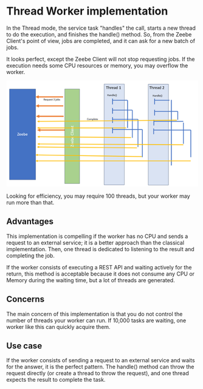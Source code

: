 # Thread Worker implementation

In the Thread mode, the service task "handles" the call, starts a new thread to do the execution,
and finishes the handle() method. So, from the Zeebe Client's point of view, jobs are completed, and
it can ask for a new batch of jobs.

It looks perfect, except the Zeebe Client will not stop requesting jobs. If the execution needs
some CPU resources or memory, you may overflow the worker.


![Thread Worker](ThreadWorker.png)

Looking for efficiency, you may require 100 threads, but your worker may run more than that.

## Advantages
This implementation is compelling if the worker has no CPU and sends a request to an
external service; it is a better approach than the classical implementation. Then, one thread is
dedicated to listening to the result and completing the job.

If the worker consists of executing a REST API and waiting actively for the return, this method is
acceptable because it does not consume any CPU or Memory during the waiting time, but a lot of
threads are generated.

## Concerns
The main concern of this implementation is that you do not control the number of threads your worker
can run. If 10,000 tasks are waiting, one worker like this can quickly acquire them.

## Use case
If the worker consists of sending a request to an external service and waits for the answer, it is the perfect pattern.
The handle() method can throw the request directly (or create a thread to throw the request), and one thread expects the result to complete the task.

